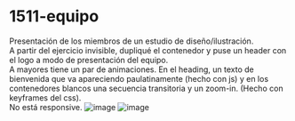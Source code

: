 # 1511-equipo
Presentación de los miembros de un estudio de diseño/ilustración.<br>
A partir del ejercicio invisible, dupliqué el contenedor y puse un header con el logo a modo de presentación del equipo.<br>
A mayores tiene un par de animaciones. En el heading, un texto de bienvenida que va apareciendo paulatinamente (hecho con js) y en los contenedores blancos una secuencia transitoria y un zoom-in. (Hecho con keyframes del css).<br>
No está responsive.
![image](https://user-images.githubusercontent.com/91051075/178922871-b8a4b86b-f70b-40a3-b7f1-2206b7333d61.png)
![image](https://user-images.githubusercontent.com/91051075/178923151-164616af-aaf2-4f18-9aa9-c78adde1ae16.png)
